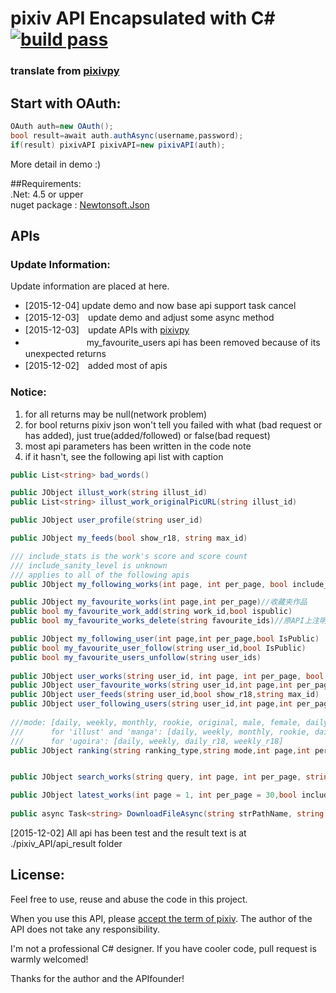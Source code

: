 # pixiv API Encapsulated with C# [![build pass](https://travis-ci.org/xingoxu/pixiv_API-c-.svg?branch=master)](https://travis-ci.org/xingoxu/pixiv_API-c-)
### translate from [pixivpy](https://github.com/upbit/pixivpy)  

## Start with OAuth:    
```csharp
OAuth auth=new OAuth();  
bool result=await auth.authAsync(username,password);  
if(result) pixivAPI pixivAPI=new pixivAPI(auth);  
```
  
More detail in demo :)  

##Requirements:  
.Net: 4.5 or upper  
nuget package : [Newtonsoft.Json](http://www.newtonsoft.com/json)  
  
##  APIs  
### Update Information:  
Update information are placed at here.  
* [2015-12-04]  update demo and now base api support task cancel
* [2015-12-03]　update demo and adjust some async method
* [2015-12-03]　update APIs with [pixivpy](https://github.com/upbit/pixivpy)
* 　　　　　　　my_favourite_users api has been removed because of its unexpected returns
* [2015-12-02]　added most of apis

### Notice:   
1. for all returns may be null(network problem)  
2. for bool returns pixiv json won't tell you failed with what (bad request or has added), just true(added/followed) or false(bad request)  
3. most api parameters has been written in the code note  
4. if it hasn't, see the following api list with caption  

```csharp  
public List<string> bad_words()  

public JObject illust_work(string illust_id)    
public List<string> illust_work_originalPicURL(string illust_id)  

public JObject user_profile(string user_id)  

public JObject my_feeds(bool show_r18, string max_id)  

/// include_stats is the work's score and score count
/// include_sanity_level is unknown
/// applies to all of the following apis
public JObject my_following_works(int page, int per_page, bool include_stats = true, bool include_sanity_level = true)//关注的人的新作品  

public JObject my_favourite_works(int page,int per_page)//收藏夹作品
public bool my_favourite_work_add(string work_id,bool ispublic)
public bool my_favourite_works_delete(string favourite_ids)//原API上注明需要输入publicity参数，经测试无需输入，都可以删除

public JObject my_following_user(int page,int per_page,bool IsPublic)
public bool my_favourite_user_follow(string user_id,bool IsPublic)
public bool my_favourite_users_unfollow(string user_ids)
  
public JObject user_works(string user_id, int page, int per_page, bool include_stats = true, bool include_sanity_level = true)
public JObject user_favourite_works(string user_id,int page,int per_page)
public JObject user_feeds(string user_id,bool show_r18,string max_id)
public JObject user_following_users(string user_id,int page,int per_page)
  
///mode: [daily, weekly, monthly, rookie, original, male, female, daily_r18, weekly_r18, male_r18, female_r18, r18g]
///      for 'illust' and 'manga': [daily, weekly, monthly, rookie, daily_r18, weekly_r18, r18g]
///      for 'ugoira': [daily, weekly, daily_r18, weekly_r18]
public JObject ranking(string ranking_type,string mode,int page,int per_page,string date)


public JObject search_works(string query, int page, int per_page, string mode = "text", string period = "all", string order = "desc", string sort = "date", bool include_stats = true, bool include_sanity_level = true,bool show_r18=true)

public JObject latest_works(int page = 1, int per_page = 30,bool include_stats=true,bool include_sanity_level=true)
  
public async Task<string> DownloadFileAsync(string strPathName, string strUrl, Dictionary<string, object> header = null, CancellationTokenSource tokensource = null)  
```  
  
[2015-12-02] All api has been test and the result text is at ./pixiv_API/api_result folder  

## License:  

Feel free to use, reuse and abuse the code in this project.    
  
When you use this API, please [accept the term of pixiv](http://www.pixiv.net/terms/?page=term). The author of the API does not take any responsibility.
  
I'm not a professional C# designer. If you have cooler code, pull request is warmly welcomed!  

Thanks for the author and the APIfounder!   